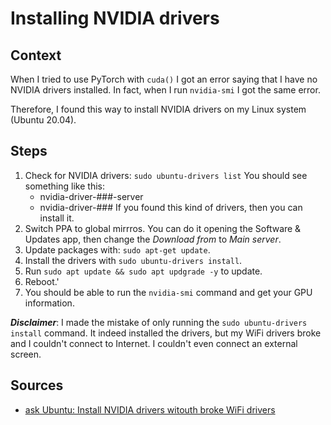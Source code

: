 # Installing NVIDIA drivers

## Context

When I tried to use PyTorch with `cuda()` I got an error saying that I have no NVIDIA drivers installed. In fact, when I run `nvidia-smi` I got the same error.

Therefore, I found this way to install NVIDIA drivers on my Linux system (Ubuntu 20.04).

## Steps

1. Check for NVIDIA drivers:
    `sudo ubuntu-drivers list`
    You should see something like this:
   - nvidia-driver-###-server
   - nvidia-driver-###
  If you found this kind of drivers, then you can install it.
2. Switch PPA to global mirrros. You can do it opening the Software & Updates app, then change the *Download from* to *Main server*.
3. Update packages with: `sudo apt-get update`.
4. Install the drivers with `sudo ubuntu-drivers install`.
5. Run `sudo apt update && sudo apt updgrade -y` to update.
6. Reboot.'
7. You should be able to run the `nvidia-smi` command and get your GPU information.

***Disclaimer***: I made the mistake of only running the `sudo ubuntu-drivers install` command. It indeed installed the drivers, but my WiFi drivers broke and I couldn't connect to Internet. I couldn't even connect an external screen.

## Sources

- [ask Ubuntu: Install NVIDIA drivers witouth broke WiFi drivers](https://askubuntu.com/questions/1286738/no-wi-fi-settings-or-connection-after-switching-to-nvidia-graphics-driver#:~:text=I%20also%20faced%20exact%20missing%20iwlwifi%20issue)

